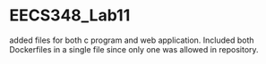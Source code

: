 # EECS348_Lab11

added files for both c program and web application. Included both Dockerfiles in a single file since only one was allowed in repository. 

